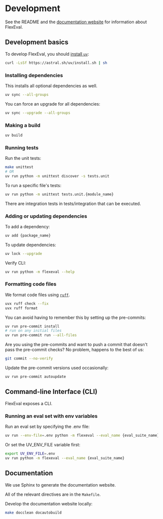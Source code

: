 # Development

See the README and the [documentation website](https://digitalharborfoundation.github.io/FlexEval) for information about FlexEval.

## Development basics

To develop FlexEval, you should [install `uv`](https://docs.astral.sh/uv/getting-started/installation/):

```bash
curl -LsSf https://astral.sh/uv/install.sh | sh
```

### Installing dependencies

This installs all optional dependencies as well.

```bash
uv sync --all-groups
```

You can force an upgrade for all dependencies:

```bash
uv sync --upgrade --all-groups
```

### Making a build

```bash
uv build
```

### Running tests

Run the unit tests:

```bash
make unittest
# OR
uv run python -m unittest discover -s tests.unit
```

To run a specific file's tests:

```bash
uv run python -m unittest tests.unit.{module_name}
```

There are integration tests in tests/integration that can be executed.

### Adding or updating dependencies

To add a dependency:

```bash
uv add {package_name}
```

To update dependencies:

```bash
uv lock --upgrade
```

Verify CLI:

```bash
uv run python -m flexeval --help
```

### Formatting code files

We format code files using [`ruff`](https://github.com/astral-sh/ruff).

```bash
uvx ruff check --fix
uvx ruff format
```

You can avoid having to remember this by setting up the pre-commits:

```bash
uv run pre-commit install
# run on any initial files
uv run pre-commit run --all-files
```

Are you using the pre-commits and want to push a commit that doesn't pass the pre-commit checks?
No problem, happens to the best of us:

```bash
git commit --no-verify
```

Update the pre-commit versions used occasionally:

```bash
uv run pre-commit autoupdate
```

## Command-line Interface (CLI)

FlexEval exposes a CLI.

### Running an eval set with env variables

Run an eval set by specifying the .env file:

```bash
uv run --env-file=.env python -m flexeval --eval_name {eval_suite_name}
```

Or set the UV_ENV_FILE variable first:

```bash
export UV_ENV_FILE=.env
uv run python -m flexeval --eval_name {eval_suite_name}
```


## Documentation

We use Sphinx to generate the documentation website.

All of the relevant directives are in the `Makefile`.

Develop the documentation website locally:

```bash
make docclean docautobuild
```
